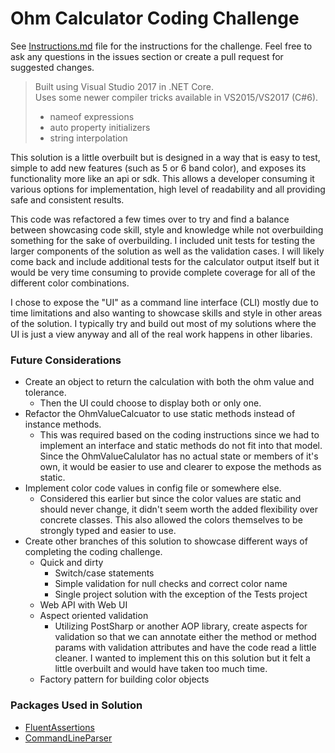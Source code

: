 # Ohm Calculator Coding Challenge

See [Instructions.md](Instructions.md) file for the instructions for the challenge. Feel free to ask any questions in the issues section or create a pull request for suggested changes.

>Built using Visual Studio 2017 in .NET Core.  
>Uses some newer compiler tricks available in VS2015/VS2017 (C#6).  
>  *  nameof expressions
>  *  auto property initializers
>  *  string interpolation

This solution is a little overbuilt but is designed in a way that is easy to test, 
simple to add new features (such as 5 or 6 band color), and exposes its functionality more like 
an api or sdk. This allows a developer consuming it various options for implementation, high level of readability 
and all providing safe and consistent results. 

This code was refactored a few times over to try and find a balance between showcasing code skill, style and knowledge while not overbuilding something for the sake of overbuilding. I included unit tests for testing the larger components of the solution as well as the validation cases. I will likely come back and include additional tests for the calculator output itself but it would be very time consuming to provide complete coverage for all of the different color combinations.

I chose to expose the "UI" as a command line interface (CLI) mostly due to time limitations and also wanting to showcase skills and style in other areas of the solution. I typically try and build out most of my solutions where the UI is just a view anyway and all of the real work happens in other libaries. 

### Future Considerations
  
  * Create an object to return the calculation with both the ohm value and tolerance. 
    * Then the UI could choose to display both or only one.
  * Refactor the OhmValueCalcuator to use static methods instead of instance methods.
    * This was required based on the coding instructions since we had to implement an interface and static methods do not fit into that model. Since the OhmValueCalulator has no actual state or members of it's own, it would be easier to use and clearer to expose the methods as static.
  * Implement color code values in config file or somewhere else. 
    * Considered this earlier but since the color values are static and should never change, it didn't seem worth the added flexibility over concrete classes. This also allowed the colors themselves to be strongly typed and easier to use.
  * Create other branches of this solution to showcase different ways of completing the coding challenge.
    * Quick and dirty
      * Switch/case statements
      * Simple validation for null checks and correct color name
      * Single project solution with the exception of the Tests project
    * Web API with Web UI
    * Aspect oriented validation
      * Utilizing PostSharp or another AOP library, create aspects for validation so that we can annotate either the method or method params with validation attributes and have the code read a little cleaner. I wanted to implement this on this solution but it felt a little overbuilt and would have taken too much time.
    * Factory pattern for building color objects

### Packages Used in Solution
  * [FluentAssertions](https://github.com/fluentassertions/fluentassertions)
  * [CommandLineParser](https://github.com/commandlineparser/commandline)